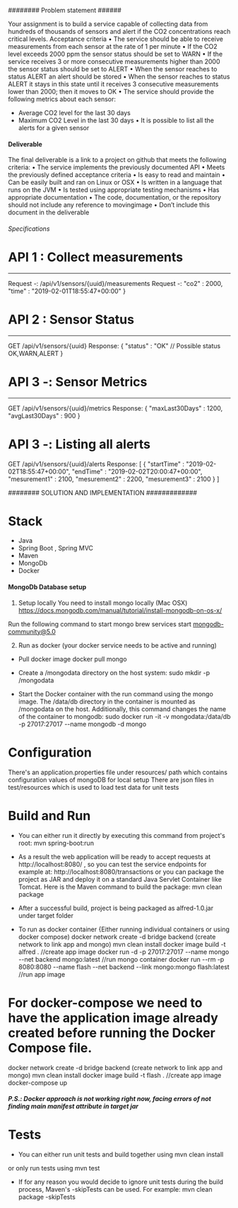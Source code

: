 ######## Problem statement ######

Your assignment is to build a service capable of collecting data from hundreds
of thousands of sensors and alert if the CO2 concentrations reach critical levels.
Acceptance criteria
• The service should be able to receive measurements from each sensor at
the rate of 1 per minute
• If the CO2 level exceeds 2000 ppm the sensor status should be set to WARN
• If the service receives 3 or more consecutive measurements higher than
2000 the sensor status should be set to ALERT
• When the sensor reaches to status ALERT an alert should be stored
• When the sensor reaches to status ALERT it stays in this state until it receives 3
consecutive measurements lower than 2000; then it moves to OK
• The service should provide the following metrics about each sensor:
- Average CO2 level for the last 30 days
- Maximum CO2 Level in the last 30 days
  • It is possible to list all the alerts for a given sensor

#### Deliverable ####
The final deliverable is a link to a project on github that meets the following
criteria:
• The service implements the previously documented API
• Meets the previously defined acceptance criteria
• Is easy to read and maintain
• Can be easily built and ran on Linux or OSX
• Is written in a language that runs on the JVM
• Is tested using appropriate testing mechanisms
• Has appropriate documentation
• The code, documentation, or the repository should not include any reference to movingimage
• Don’t include this document in the deliverable

###### Specifications #####

# API 1 : Collect measurements
--------------------------------------------------------------------------------------------------------------------
Request -: /api/v1/sensors/{uuid}/measurements
Request -: 
"co2" : 2000,
"time" : "2019-02-01T18:55:47+00:00"
}

# API 2 : Sensor Status
---------------------------------------------------------------------------------------------------------------------
GET /api/v1/sensors/{uuid}
Response:
{
"status" : "OK" // Possible status OK,WARN,ALERT
}

# API 3 -: Sensor Metrics
---------------------------------------------------------------------------------------------------------------------
GET /api/v1/sensors/{uuid}/metrics
Response:
{
"maxLast30Days" : 1200,
"avgLast30Days" : 900
}


# API 3 -: Listing all alerts

GET /api/v1/sensors/{uuid}/alerts
Response:
[
{
"startTime" : "2019-02-02T18:55:47+00:00",
"endTime" : "2019-02-02T20:00:47+00:00",
"mesurement1" : 2100,
"mesurement2" : 2200,
"mesurement3" : 2100
}
]

######## SOLUTION AND IMPLEMENTATION #############

# Stack #
* Java
* Spring Boot , Spring MVC
* Maven
* MongoDb
* Docker

#### MongoDb Database setup ####
1. Setup locally
   You need to install mongo locally (Mac OSX)
   https://docs.mongodb.com/manual/tutorial/install-mongodb-on-os-x/

Run the following command to start mongo
brew services start mongodb-community@5.0

2. Run as docker (your docker service needs to be active and running)
* Pull docker image
  docker pull mongo

* Create a /mongodata directory on the host system:
  sudo mkdir -p /mongodata

* Start the Docker container with the run command using the mongo image. The /data/db directory in the container is mounted as /mongodata on the host. Additionally, this command changes the name of the container to mongodb:
  sudo docker run -it -v mongodata:/data/db -p 27017:27017 --name mongodb -d mongo

# Configuration #
There's an application.properties file under resources/ path which contains configuration values of mongoDB for local setup
There are json files in test/resources which is used to load test data for unit tests

# Build and Run #
* You can either run it directly by executing this command from project's root:
  mvn spring-boot:run

* As a result the web application will be ready to accept requests at http://localhost:8080/ , so you can test the service endpoints for example at: http://localhost:8080/transactions or you can package the project as JAR and deploy it on a standard Java Servlet Container like Tomcat. Here is the Maven command to build the package:
  mvn clean package

* After a successful build, project is being packaged as alfred-1.0.jar under target folder

* To run as docker container {Either running individual containers or using docker compose)
  docker network create -d bridge backend (create network to link app and mongo)
  mvn clean install
  docker image build -t alfred . //create app image
  docker run -d -p 27017:27017 --name mongo --net backend mongo:latest  //run mongo container
  docker run --rm -p 8080:8080 --name flash --net backend --link mongo:mongo flash:latest //run app image

# For docker-compose we need to have the application image already created before running the Docker Compose file.
docker network create -d bridge backend (create network to link app and mongo)
mvn clean install
docker image build -t flash . //create app image
docker-compose up

##### P.S.: Docker approach is not working right now, facing errors of not finding main manifest attribute in target jar

# Tests #
* You can either run unit tests and build together using
  mvn clean install

or only run tests using
mvn test

* If for any reason you would decide to ignore unit tests during the build process, Maven's -skipTests can be used. For example:
  mvn clean package -skipTests